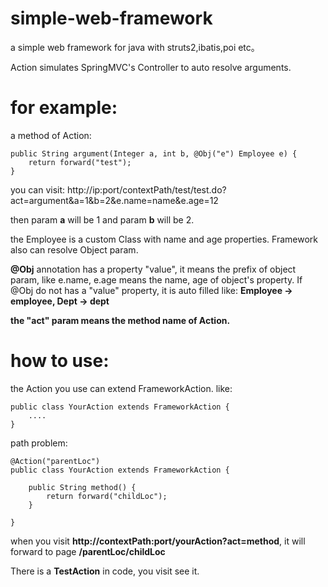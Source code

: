 simple-web-framework
====================

a simple web framework for java with struts2,ibatis,poi etc。

Action simulates SpringMVC's Controller to auto resolve arguments.

for example:
====================
a method of Action:

    public String argument(Integer a, int b, @Obj("e") Employee e) {
        return forward("test");
    }

you can visit:
http://ip:port/contextPath/test/test.do?act=argument&a=1&b=2&e.name=name&e.age=12

then param **a** will be 1 and param **b** will be 2.

the Employee is a custom Class with name and age properties. Framework also can resolve Object param.

**@Obj** annotation has a property "value", it means the prefix of object param, like e.name, e.age means the name, age of object's property. If @Obj do not has a "value" property, it is auto filled like: **Employee -> employee, Dept -> dept**

**the "act" param means the method name of Action.**


how to use:
====================

the Action you use can extend FrameworkAction. like:
 
    public class YourAction extends FrameworkAction {
        ....
    }

path problem:
    
    @Action("parentLoc")
    public class YourAction extends FrameworkAction {
        
        public String method() {
            return forward("childLoc");
        }
        
    }

when you visit **http://contextPath:port/yourAction?act=method**, it will forward to page **/parentLoc/childLoc**


There is a **TestAction** in code, you visit see it.
